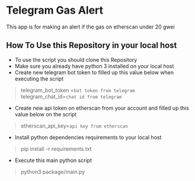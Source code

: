 # Telegram Gas Alert

This app is for making an alert if the gas on etherscan under 20 gwei 


## How To Use this Repository in your local host
* To use the script you should clone this Repository
* Make sure you already have python 3 installed on your local host
* Create new telegram bot token to filled up this value below when executing the script
> telegram_bot_token =`bot token from telegram`<br>
> telegram_chat_id=`chat id from telegram`
* Create new api token on etherscan from your account and filled up this value below on the script
> etherscan_api_key=`api key from etherscan`
* Install python dependencies requirements to your local host
> pip install -r requirements.txt
* Execute this main python script 
> python3 package/main.py
